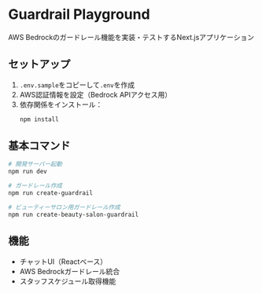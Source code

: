 # Guardrail Playground

AWS Bedrockのガードレール機能を実装・テストするNext.jsアプリケーション

## セットアップ

1. `.env.sample`をコピーして`.env`を作成
2. AWS認証情報を設定（Bedrock APIアクセス用）
3. 依存関係をインストール：
   ```bash
   npm install
   ```

## 基本コマンド

```bash
# 開発サーバー起動
npm run dev

# ガードレール作成
npm run create-guardrail

# ビューティーサロン用ガードレール作成  
npm run create-beauty-salon-guardrail
```

## 機能

- チャットUI（Reactベース）
- AWS Bedrockガードレール統合
- スタッフスケジュール取得機能